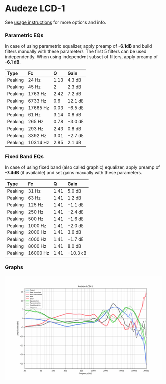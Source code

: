 # Audeze LCD-1
See [usage instructions](https://github.com/jaakkopasanen/AutoEq#usage) for more options and info.

### Parametric EQs
In case of using parametric equalizer, apply preamp of **-6.1dB** and build filters manually
with these parameters. The first 5 filters can be used independently.
When using independent subset of filters, apply preamp of **-6.1 dB**.

| Type    | Fc       |    Q | Gain    |
|:--------|:---------|:-----|:--------|
| Peaking | 24 Hz    | 1.13 | 4.3 dB  |
| Peaking | 45 Hz    | 2    | 2.3 dB  |
| Peaking | 1763 Hz  | 2.42 | 7.2 dB  |
| Peaking | 6733 Hz  | 0.6  | 12.1 dB |
| Peaking | 17665 Hz | 0.03 | -6.5 dB |
| Peaking | 61 Hz    | 3.14 | 0.8 dB  |
| Peaking | 265 Hz   | 0.78 | -3.0 dB |
| Peaking | 293 Hz   | 2.43 | 0.8 dB  |
| Peaking | 3392 Hz  | 3.01 | -2.7 dB |
| Peaking | 10314 Hz | 2.85 | 2.1 dB  |

### Fixed Band EQs
In case of using fixed band (also called graphic) equalizer, apply preamp of **-7.4dB**
(if available) and set gains manually with these parameters.

| Type    | Fc       |    Q | Gain     |
|:--------|:---------|:-----|:---------|
| Peaking | 31 Hz    | 1.41 | 5.0 dB   |
| Peaking | 63 Hz    | 1.41 | 1.2 dB   |
| Peaking | 125 Hz   | 1.41 | -1.1 dB  |
| Peaking | 250 Hz   | 1.41 | -2.4 dB  |
| Peaking | 500 Hz   | 1.41 | -1.6 dB  |
| Peaking | 1000 Hz  | 1.41 | -2.0 dB  |
| Peaking | 2000 Hz  | 1.41 | 3.6 dB   |
| Peaking | 4000 Hz  | 1.41 | -1.7 dB  |
| Peaking | 8000 Hz  | 1.41 | 8.0 dB   |
| Peaking | 16000 Hz | 1.41 | -10.3 dB |

### Graphs
![](./Audeze%20LCD-1.png)